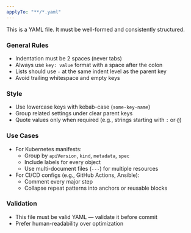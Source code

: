 ```yaml
---
applyTo: "**/*.yaml"
---
```


This is a YAML file. It must be well-formed and consistently structured.

### General Rules
- Indentation must be 2 spaces (never tabs)
- Always use `key: value` format with a space after the colon
- Lists should use `-` at the same indent level as the parent key
- Avoid trailing whitespace and empty keys

### Style
- Use lowercase keys with kebab-case (`some-key-name`)
- Group related settings under clear parent keys
- Quote values only when required (e.g., strings starting with `:` or `@`)

### Use Cases
- For Kubernetes manifests:
  - Group by `apiVersion`, `kind`, `metadata`, `spec`
  - Include labels for every object
  - Use multi-document files (`---`) for multiple resources
- For CI/CD configs (e.g., GitHub Actions, Ansible):
  - Comment every major step
  - Collapse repeat patterns into anchors or reusable blocks

### Validation
- This file must be valid YAML — validate it before commit
- Prefer human-readability over optimization